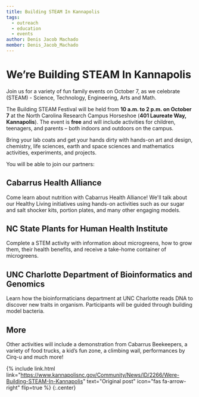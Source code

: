 ```yaml
---
title: Building STEAM In Kannapolis
tags:
  - outreach
  - education
  - events
author: Denis Jacob Machado
member: Denis_Jacob_Machado
---
```


# We’re Building STEAM In Kannapolis

Join us for a variety of fun family events on October 7, as we celebrate (STEAM) - Science, Technology, Engineering, Arts and Math.

The Building STEAM Festival will be held from **10 a.m. to 2 p.m. on October 7** at the North Carolina Research Campus Horseshoe (**401 Laureate Way, Kannapolis**). The event is **free** and will include activities for children, teenagers, and parents – both indoors and outdoors on the campus.

Bring your lab coats and get your hands dirty with hands-on art and design, chemistry, life sciences, earth and space sciences and mathematics activities, experiments, and projects.

You will be able to join our partners:

## Cabarrus Health Alliance

Come learn about nutrition with Cabarrus Health Alliance! We'll talk about our Healthy Living initiatives using hands-on activities such as our sugar and salt shocker kits, portion plates, and many other engaging models.
 

## NC State Plants for Human Health Institute

Complete a STEM activity with information about microgreens, how to grow them, their health benefits, and receive a take-home container of microgreens.
 

## UNC Charlotte Department of Bioinformatics and Genomics

Learn how the bioinformaticians department at UNC Charlotte reads DNA to discover new traits in organism. Participants will be guided through building model bacteria.
 
## More

Other activities will include a demonstration from Cabarrus Beekeepers, a variety of food trucks, a kid’s fun zone, a climbing wall, performances by Cirq-u and much more!

{% include link.html link="https://www.kannapolisnc.gov/Community/News/ID/2266/Were-Building-STEAM-In-Kannapolis" text="Original post" icon="fas fa-arrow-right" flip=true %}
{:.center}